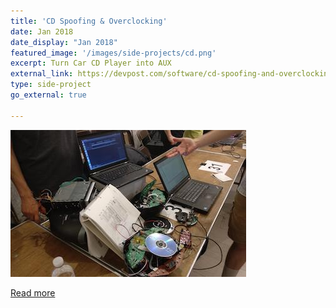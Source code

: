 ```yaml
---
title: 'CD Spoofing & Overclocking'
date: Jan 2018
date_display: "Jan 2018"
featured_image: '/images/side-projects/cd.png'
excerpt: Turn Car CD Player into AUX
external_link: https://devpost.com/software/cd-spoofing-and-overclocking
type: side-project
go_external: true

---
```

![](/images/side-projects/cd.png)

[Read more](https://devpost.com/software/cd-spoofing-and-overclocking)

